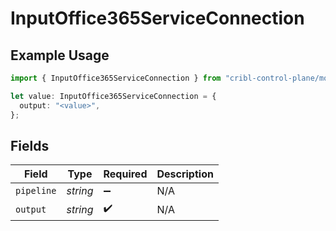 # InputOffice365ServiceConnection

## Example Usage

```typescript
import { InputOffice365ServiceConnection } from "cribl-control-plane/models";

let value: InputOffice365ServiceConnection = {
  output: "<value>",
};
```

## Fields

| Field              | Type               | Required           | Description        |
| ------------------ | ------------------ | ------------------ | ------------------ |
| `pipeline`         | *string*           | :heavy_minus_sign: | N/A                |
| `output`           | *string*           | :heavy_check_mark: | N/A                |
